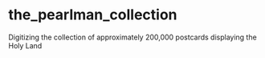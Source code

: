 # the_pearlman_collection
Digitizing the collection of approximately 200,000 postcards displaying the Holy Land
